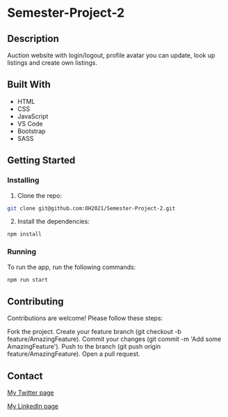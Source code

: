 # Semester-Project-2

## Description

Auction website with login/logout, profile avatar you can update, look up listings and create own listings.

## Built With

- HTML
- CSS
- JavaScript
- VS Code
- Bootstrap
- SASS

## Getting Started

### Installing

1. Clone the repo:

```bash
git clone git@github.com:OH2021/Semester-Project-2.git
```

2. Install the dependencies:

```
npm install
```

### Running

To run the app, run the following commands:

```bash
npm run start
```

## Contributing

Contributions are welcome! Please follow these steps:

Fork the project.
Create your feature branch (git checkout -b feature/AmazingFeature).
Commit your changes (git commit -m 'Add some AmazingFeature').
Push to the branch (git push origin feature/AmazingFeature).
Open a pull request.

## Contact

[My Twitter page](https://twitter.com/OhHaug)

[My LinkedIn page](https://www.linkedin.com/in/ole-henrik-haug-250766296/)
